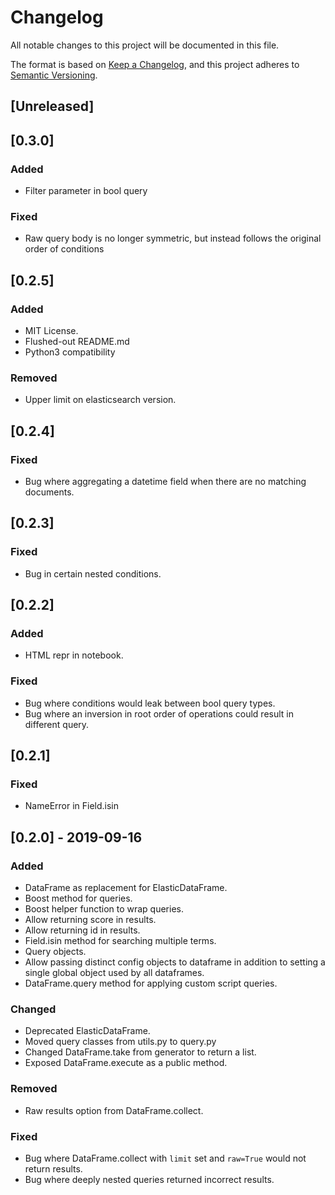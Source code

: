 # Changelog

All notable changes to this project will be documented in this file.

The format is based on [Keep a Changelog](https://keepachangelog.com/en/1.0.0/),
and this project adheres to [Semantic Versioning](https://semver.org/spec/v2.0.0.html).

## [Unreleased]

## [0.3.0]

### Added

- Filter parameter in bool query

### Fixed

- Raw query body is no longer symmetric, but instead follows the original order of conditions

## [0.2.5]

### Added

- MIT License.
- Flushed-out README.md
- Python3 compatibility

### Removed

- Upper limit on elasticsearch version.

## [0.2.4]

### Fixed

- Bug where aggregating a datetime field when there are no matching documents.

## [0.2.3]

### Fixed

- Bug in certain nested conditions.

## [0.2.2]

### Added

- HTML repr in notebook.

### Fixed

- Bug where conditions would leak between bool query types.
- Bug where an inversion in root order of operations could result in different query.

## [0.2.1]

### Fixed

- NameError in Field.isin

## [0.2.0] - 2019-09-16

### Added

- DataFrame as replacement for ElasticDataFrame.
- Boost method for queries.
- Boost helper function to wrap queries.
- Allow returning score in results.
- Allow returning id in results.
- Field.isin method for searching multiple terms.
- Query objects.
- Allow passing distinct config objects to dataframe in addition to setting a single global object used by all dataframes.
- DataFrame.query method for applying custom script queries.

### Changed

- Deprecated ElasticDataFrame.
- Moved query classes from utils.py to query.py
- Changed DataFrame.take from generator to return a list.
- Exposed DataFrame.execute as a public method.

### Removed

- Raw results option from DataFrame.collect.

### Fixed

- Bug where DataFrame.collect with `limit` set and `raw=True` would not return results.
- Bug where deeply nested queries returned incorrect results.
